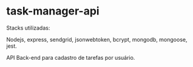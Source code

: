 # task-manager-api

Stacks utilizadas:

Nodejs, express, sendgrid, jsonwebtoken, bcrypt, mongodb, mongoose, jest.

API Back-end para cadastro de tarefas por usuário.
